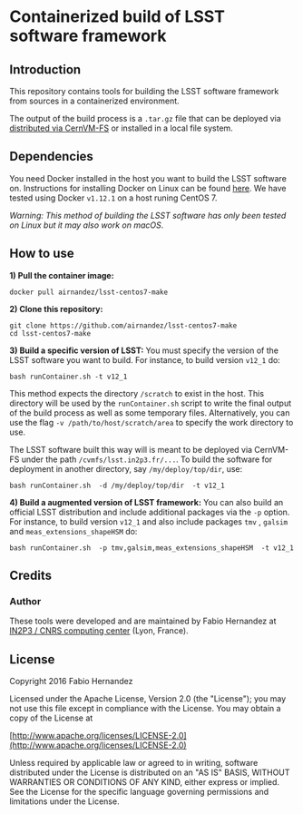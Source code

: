 # Containerized build of LSST software framework

## Introduction

This repository contains tools for building the LSST software framework from sources in a containerized environment.

The output of the build process is a `.tar.gz` file that can be deployed via [distributed via CernVM-FS](https://github.com/airnandez/lsst-cvmfs) or installed in a local file system.

## Dependencies

You need Docker installed in the host you want to build the LSST software on. Instructions for installing Docker on Linux can be found [here](https://docker.github.io/engine/installation/). We have tested using Docker `v1.12.1` on a host runing CentOS 7.

_Warning: This method of building the LSST software has only been tested on Linux but it may also work on macOS_.

## How to use

**1) Pull the container image:**

```
docker pull airnandez/lsst-centos7-make
```

**2) Clone this repository:**

```
git clone https://github.com/airnandez/lsst-centos7-make
cd lsst-centos7-make
```

**3) Build a specific version of LSST:** You must specify the version of the LSST software you want to build. For instance, to build version `v12_1` do:

```
bash runContainer.sh -t v12_1
```

This method expects the directory `/scratch` to exist in the host. This directory will be used by the `runContainer.sh` script to write the final output of the build process as well as some temporary files. Alternatively, you can use the flag `-v /path/to/host/scratch/area` to specify the work directory to use.

The LSST software built this way will is meant to be deployed via CernVM-FS under the path `/cvmfs/lsst.in2p3.fr/...`. To build the software for deployment in another directory, say `/my/deploy/top/dir`, use:

```
bash runContainer.sh  -d /my/deploy/top/dir  -t v12_1
```

**4) Build a augmented version of LSST framework:** You can also build an official LSST distribution and include additional packages via the `-p` option. For instance, to build version `v12_1` and also include packages `tmv` , `galsim` and `meas_extensions_shapeHSM` do:

```
bash runContainer.sh  -p tmv,galsim,meas_extensions_shapeHSM  -t v12_1 
```

## Credits

### Author
These tools were developed and are maintained by Fabio Hernandez at [IN2P3 / CNRS computing center](http://cc.in2p3.fr) (Lyon, France).

## License
Copyright 2016 Fabio Hernandez

Licensed under the Apache License, Version 2.0 (the "License");
you may not use this file except in compliance with the License.
You may obtain a copy of the License at

[http://www.apache.org/licenses/LICENSE-2.0](http://www.apache.org/licenses/LICENSE-2.0)

Unless required by applicable law or agreed to in writing, software
distributed under the License is distributed on an "AS IS" BASIS,
WITHOUT WARRANTIES OR CONDITIONS OF ANY KIND, either express or implied.
See the License for the specific language governing permissions and
limitations under the License.


